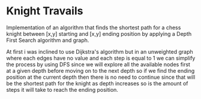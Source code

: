 # Knight Travails

Implementation of an algorithm that finds the shortest path for a chess knight between [x,y] starting and [x,y] ending position by applying a Depth First Search algorithm and graph. 

At first i was inclined to use Dijkstra's algorithm but in an unweighted graph where each edges have no value and each step is equal to 1 we can simplify the process by using DFS since we will explore all the available nodes first at a given depth before moving on to the next depth so if we find the ending position at the current depth then there is no need to continue since that will be the shortest path for the knight as depth increases so is the amount of steps it will take to reach the ending position.